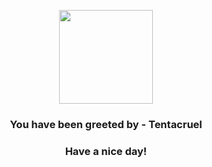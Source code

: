 <p align="center">
    <img src="https://raw.githubusercontent.com/PokeAPI/sprites/master/sprites/pokemon/73.png" width="150" height="150">
</p>
<h3 align="center">You have been greeted by - <b>Tentacruel</b></h3>
<h3 align="center">Have a nice day!</h3>
